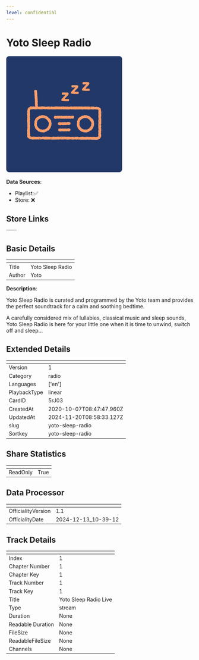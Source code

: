 ```yaml
---
level: confidential
---
```

# Yoto Sleep Radio

![card_[5rJ03].png](../../img/cards/card_[5rJ03].png)

**Data Sources**: 

- Playlist:✅
- Store: ❌


## Store Links

| <!-- --> | <!-- --> |
| - | - |


## Basic Details

| <!-- --> | <!-- --> |
| - | - |
| Title | Yoto Sleep Radio |
| Author | Yoto |

**Description**:

Yoto Sleep Radio is curated and programmed by the Yoto team and provides the perfect soundtrack for a calm and soothing bedtime. 

A carefully considered mix of lullabies, classical music and sleep sounds, Yoto Sleep Radio is here for your little one when it is time to unwind, switch off and sleep...


## Extended Details

| <!-- --> | <!-- --> |
| - | - |
| Version | 1 |
| Category | radio |
| Languages | ['en'] |
| PlaybackType | linear |
| CardID | 5rJ03 |
| CreatedAt | 2020-10-07T08:47:47.960Z |
| UpdatedAt | 2024-11-20T08:58:33.127Z |
| slug | yoto-sleep-radio |
| Sortkey | yoto-sleep-radio |


## Share Statistics

| <!-- --> | <!-- --> |
| - | - |
| ReadOnly | True |


## Data Processor

| <!-- --> | <!-- --> |
| - | - |
| OfficialityVersion | 1.1
| OfficialityDate | 2024-12-13_10-39-12


## Track Details

| <!-- --> | <!-- --> |
| - | - |
| Index | 1 |
| Chapter Number | 1 |
| Chapter Key | 1 |
| Track Number | 1 |
| Track Key | 1 |
| Title | Yoto Sleep Radio Live |
| Type | stream |
| Duration | None |
| Readable Duration | None |
| FileSize | None |
| ReadableFileSize | None |
| Channels | None |

